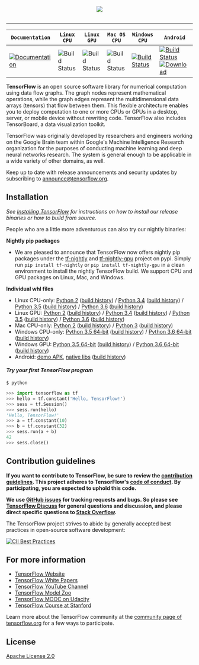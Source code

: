 <div align="center">
  <img src="https://www.tensorflow.org/images/tf_logo_transp.png"><br><br>
</div>

-----------------


| **`Documentation`** | **`Linux CPU`** | **`Linux GPU`** | **`Mac OS CPU`** | **`Windows CPU`** | **`Android`** |
|-----------------|---------------------|------------------|-------------------|---------------|---------------|
| [![Documentation](https://img.shields.io/badge/api-reference-blue.svg)](https://www.tensorflow.org/api_docs/) | ![Build Status](https://storage.cloud.google.com/tensorflow-kokoro-build-badges/ubuntu-cc.png) | ![Build Status](https://storage.cloud.google.com/tensorflow-kokoro-build-badges/ubuntu-gpu-cc.png) | ![Build Status](https://storage.cloud.google.com/tensorflow-kokoro-build-badges/macos-py2-cc.png) | [![Build Status](https://ci.tensorflow.org/buildStatus/icon?job=tensorflow-master-win-cmake-py)](https://ci.tensorflow.org/job/tensorflow-master-win-cmake-py) | [![Build Status](https://ci.tensorflow.org/buildStatus/icon?job=tensorflow-master-android)](https://ci.tensorflow.org/job/tensorflow-master-android) [ ![Download](https://api.bintray.com/packages/google/tensorflow/tensorflow/images/download.svg) ](https://bintray.com/google/tensorflow/tensorflow/_latestVersion)

**TensorFlow** is an open source software library for numerical computation using
data flow graphs.  The graph nodes represent mathematical operations, while
the graph edges represent the multidimensional data arrays (tensors) that flow
between them.  This flexible architecture enables you to deploy computation to one
or more CPUs or GPUs in a desktop, server, or mobile device without rewriting
code.  TensorFlow also includes TensorBoard, a data visualization toolkit.

TensorFlow was originally developed by researchers and engineers
working on the Google Brain team within Google's Machine Intelligence Research
organization for the purposes of conducting machine learning and deep neural
networks research.  The system is general enough to be applicable in a wide
variety of other domains, as well.

Keep up to date with release announcements and security updates by
subscribing to
[announce@tensorflow.org](https://groups.google.com/a/tensorflow.org/forum/#!forum/announce).

## Installation
*See [Installing TensorFlow](https://www.tensorflow.org/get_started/os_setup.html) for instructions on how to install our release binaries or how to build from source.*

People who are a little more adventurous can also try our nightly binaries:

**Nightly pip packages**
* We are pleased to announce that TensorFlow now offers nightly pip packages
under the [tf-nightly](https://pypi.python.org/pypi/tf-nightly) and
[tf-nightly-gpu](https://pypi.python.org/pypi/tf-nightly-gpu) project on pypi.
Simply run `pip install tf-nightly` or `pip install tf-nightly-gpu` in a clean
environment to install the nightly TensorFlow build. We support CPU and GPU
packages on Linux, Mac, and Windows.


**Individual whl files**
* Linux CPU-only: [Python 2](https://ci.tensorflow.org/view/tf-nightly/job/tf-nightly-linux/TF_BUILD_IS_OPT=OPT,TF_BUILD_IS_PIP=PIP,TF_BUILD_PYTHON_VERSION=PYTHON2,label=cpu-slave/lastSuccessfulBuild/artifact/pip_test/whl/tf_nightly-1.head-cp27-none-linux_x86_64.whl) ([build history](https://ci.tensorflow.org/view/tf-nightly/job/tf-nightly-linux/TF_BUILD_IS_OPT=OPT,TF_BUILD_IS_PIP=PIP,TF_BUILD_PYTHON_VERSION=PYTHON2,label=cpu-slave/)) / [Python 3.4](https://ci.tensorflow.org/view/tf-nightly/job/tf-nightly-linux/TF_BUILD_IS_OPT=OPT,TF_BUILD_IS_PIP=PIP,TF_BUILD_PYTHON_VERSION=PYTHON3,label=cpu-slave/lastSuccessfulBuild/artifact/pip_test/whl/tf_nightly-1.head-cp34-cp34m-linux_x86_64.whl) ([build history](https://ci.tensorflow.org/view/tf-nightly/job/tf-nightly-linux/TF_BUILD_IS_OPT=OPT,TF_BUILD_IS_PIP=PIP,TF_BUILD_PYTHON_VERSION=PYTHON3,label=cpu-slave/)) / [Python 3.5](https://ci.tensorflow.org/view/tf-nightly/job/tf-nightly-linux/TF_BUILD_IS_OPT=OPT,TF_BUILD_IS_PIP=PIP,TF_BUILD_PYTHON_VERSION=PYTHON3.5,label=cpu-slave/lastSuccessfulBuild/artifact/pip_test/whl/tf_nightly-1.head-cp35-cp35m-linux_x86_64.whl) ([build history](https://ci.tensorflow.org/view/tf-nightly/job/tf-nightly-linux/TF_BUILD_IS_OPT=OPT,TF_BUILD_IS_PIP=PIP,TF_BUILD_PYTHON_VERSION=PYTHON3.5,label=cpu-slave/)) / [Python 3.6](http://ci.tensorflow.org/view/tf-nightly/job/tf-nightly-linux/TF_BUILD_IS_OPT=OPT,TF_BUILD_IS_PIP=PIP,TF_BUILD_PYTHON_VERSION=PYTHON3.6,label=cpu-slave/lastSuccessfulBuild/artifact/pip_test/whl/tf_nightly-1.head-cp36-cp36m-linux_x86_64.whl) ([build history](https://ci.tensorflow.org/view/tf-nightly/job/tf-nightly-linux/TF_BUILD_IS_OPT=OPT,TF_BUILD_IS_PIP=PIP,TF_BUILD_PYTHON_VERSION=PYTHON3.6,label=cpu-slave/))
* Linux GPU: [Python 2](https://ci.tensorflow.org/view/tf-nightly/job/tf-nightly-linux/TF_BUILD_IS_OPT=OPT,TF_BUILD_IS_PIP=PIP,TF_BUILD_PYTHON_VERSION=PYTHON2,label=gpu-linux/42/artifact/pip_test/whl/tf_nightly_gpu-1.head-cp27-none-linux_x86_64.whl) ([build history](https://ci.tensorflow.org/view/tf-nightly/job/tf-nightly-linux/TF_BUILD_IS_OPT=OPT,TF_BUILD_IS_PIP=PIP,TF_BUILD_PYTHON_VERSION=PYTHON2,label=gpu-linux/)) / [Python 3.4](https://ci.tensorflow.org/view/tf-nightly/job/tf-nightly-linux/TF_BUILD_IS_OPT=OPT,TF_BUILD_IS_PIP=PIP,TF_BUILD_PYTHON_VERSION=PYTHON3,label=gpu-linux/lastSuccessfulBuild/artifact/pip_test/whl/tf_nightly_gpu-1.head-cp34-cp34m-linux_x86_64.whl) ([build history](https://ci.tensorflow.org/view/tf-nightly/job/tf-nightly-linux/TF_BUILD_IS_OPT=OPT,TF_BUILD_IS_PIP=PIP,TF_BUILD_PYTHON_VERSION=PYTHON3,label=gpu-linux/)) / [Python 3.5](https://ci.tensorflow.org/view/tf-nightly/job/tf-nightly-linux/TF_BUILD_IS_OPT=OPT,TF_BUILD_IS_PIP=PIP,TF_BUILD_PYTHON_VERSION=PYTHON3.5,label=gpu-linux/lastSuccessfulBuild/artifact/pip_test/whl/tf_nightly_gpu-1.head-cp35-cp35m-linux_x86_64.whl) ([build history](https://ci.tensorflow.org/view/tf-nightly/job/tf-nightly-linux/TF_BUILD_IS_OPT=OPT,TF_BUILD_IS_PIP=PIP,TF_BUILD_PYTHON_VERSION=PYTHON3.5,label=gpu-linux/)) / [Python 3.6](http://ci.tensorflow.org/view/tf-nightly/job/tf-nightly-linux/TF_BUILD_IS_OPT=OPT,TF_BUILD_IS_PIP=PIP,TF_BUILD_PYTHON_VERSION=PYTHON3.6,label=gpu-linux/lastSuccessfulBuild/artifact/pip_test/whl/tf_nightly_gpu-1.head-cp36-cp36m-linux_x86_64.whl) ([build history](https://ci.tensorflow.org/view/tf-nightly/job/tf-nightly-linux/TF_BUILD_IS_OPT=OPT,TF_BUILD_IS_PIP=PIP,TF_BUILD_PYTHON_VERSION=PYTHON3.6,label=gpu-linux/))
* Mac CPU-only: [Python 2](https://ci.tensorflow.org/view/tf-nightly/job/tf-nightly-mac/TF_BUILD_IS_OPT=OPT,TF_BUILD_IS_PIP=PIP,TF_BUILD_PYTHON_VERSION=PYTHON2,label=mac-slave/lastSuccessfulBuild/artifact/pip_test/whl/tf_nightly-1.head-py2-none-any.whl) ([build history](https://ci.tensorflow.org/view/tf-nightly/job/tf-nightly-mac/TF_BUILD_IS_OPT=OPT,TF_BUILD_IS_PIP=PIP,TF_BUILD_PYTHON_VERSION=PYTHON2,label=mac-slave/)) / [Python 3](https://ci.tensorflow.org/view/tf-nightly/job/tf-nightly-mac/TF_BUILD_IS_OPT=OPT,TF_BUILD_IS_PIP=PIP,TF_BUILD_PYTHON_VERSION=PYTHON3,label=mac-slave/lastSuccessfulBuild/artifact/pip_test/whl/tf_nightly-1.head-py3-none-any.whl) ([build history](https://ci.tensorflow.org/view/tf-nightly/job/tf-nightly-mac/TF_BUILD_IS_OPT=OPT,TF_BUILD_IS_PIP=PIP,TF_BUILD_PYTHON_VERSION=PYTHON3,label=mac-slave/))
* Windows CPU-only: [Python 3.5 64-bit](https://ci.tensorflow.org/view/tf-nightly/job/tf-nightly-windows/M=windows,PY=35/lastSuccessfulBuild/artifact/cmake_build/tf_python/dist/tf_nightly-1.head-cp35-cp35m-win_amd64.whl) ([build history](https://ci.tensorflow.org/view/tf-nightly/job/tf-nightly-windows/M=windows,PY=35/)) / [Python 3.6 64-bit](https://ci.tensorflow.org/view/tf-nightly/job/tf-nightly-windows/M=windows,PY=36/lastSuccessfulBuild/artifact/cmake_build/tf_python/dist/tf_nightly-1.head-cp36-cp36m-win_amd64.whl) ([build history](https://ci.tensorflow.org/view/tf-nightly/job/tf-nightly-windows/M=windows,PY=36/))
* Windows GPU: [Python 3.5 64-bit](https://ci.tensorflow.org/view/tf-nightly/job/tf-nightly-windows/M=windows-gpu,PY=35/lastSuccessfulBuild/artifact/cmake_build/tf_python/dist/tf_nightly_gpu-1.head-cp35-cp35m-win_amd64.whl) ([build history](https://ci.tensorflow.org/view/tf-nightly/job/tf-nightly-windows/M=windows-gpu,PY=35/)) / [Python 3.6 64-bit](https://ci.tensorflow.org/view/tf-nightly/job/tf-nightly-windows/M=windows-gpu,PY=36/lastSuccessfulBuild/artifact/cmake_build/tf_python/dist/tf_nightly_gpu-1.head-cp36-cp36m-win_amd64.whl) ([build history](https://ci.tensorflow.org/view/tf-nightly/job/tf-nightly-windows/M=windows-gpu,PY=36/))
* Android: [demo APK](https://ci.tensorflow.org/view/Nightly/job/nightly-android/lastSuccessfulBuild/artifact/out/tensorflow_demo.apk), [native libs](https://ci.tensorflow.org/view/Nightly/job/nightly-android/lastSuccessfulBuild/artifact/out/native/)
([build history](https://ci.tensorflow.org/view/Nightly/job/nightly-android/))

#### *Try your first TensorFlow program*
```shell
$ python
```
```python
>>> import tensorflow as tf
>>> hello = tf.constant('Hello, TensorFlow!')
>>> sess = tf.Session()
>>> sess.run(hello)
'Hello, TensorFlow!'
>>> a = tf.constant(10)
>>> b = tf.constant(32)
>>> sess.run(a + b)
42
>>> sess.close()
```

## Contribution guidelines

**If you want to contribute to TensorFlow, be sure to review the [contribution
guidelines](CONTRIBUTING.md). This project adheres to TensorFlow's
[code of conduct](CODE_OF_CONDUCT.md). By participating, you are expected to
uphold this code.**

**We use [GitHub issues](https://github.com/tensorflow/tensorflow/issues) for
tracking requests and bugs. So please see
[TensorFlow Discuss](https://groups.google.com/a/tensorflow.org/forum/#!forum/discuss) for general questions
and discussion, and please direct specific questions to [Stack Overflow](https://stackoverflow.com/questions/tagged/tensorflow).**

The TensorFlow project strives to abide by generally accepted best practices in open-source software development:

[![CII Best Practices](https://bestpractices.coreinfrastructure.org/projects/1486/badge)](https://bestpractices.coreinfrastructure.org/projects/1486)

## For more information

* [TensorFlow Website](https://www.tensorflow.org)
* [TensorFlow White Papers](https://www.tensorflow.org/about/bib)
* [TensorFlow YouTube Channel](https://www.youtube.com/channel/UC0rqucBdTuFTjJiefW5t-IQ)
* [TensorFlow Model Zoo](https://github.com/tensorflow/models)
* [TensorFlow MOOC on Udacity](https://www.udacity.com/course/deep-learning--ud730)
* [TensorFlow Course at Stanford](https://web.stanford.edu/class/cs20si)

Learn more about the TensorFlow community at the [community page of tensorflow.org](https://www.tensorflow.org/community) for a few ways to participate.

## License

[Apache License 2.0](LICENSE)
